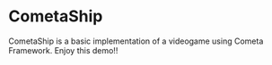 # CometaShip
CometaShip is a basic implementation of a videogame using Cometa Framework. Enjoy this demo!!
